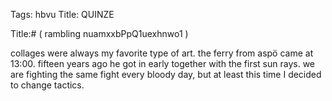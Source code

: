 Tags: hbvu
Title: QUINZE
  
Title:# ( rambling nuamxxbPpQ1uexhnwo1 ) 
  
collages were always my favorite type of art. the ferry from aspö came at 13:00. fifteen years ago he got in early together with the first sun rays. we are fighting the same fight every bloody day, but at least this time I decided to change tactics.